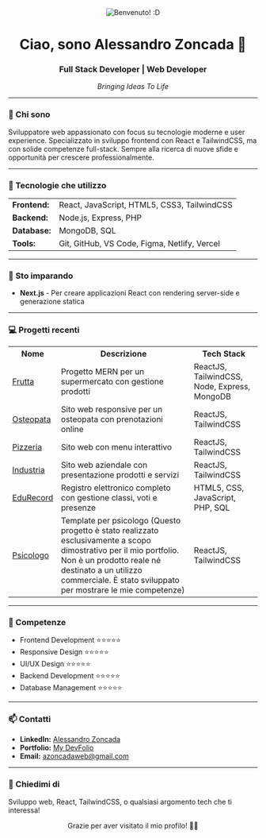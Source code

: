 <!-- Orange Banner using HTML table -->
<div align="center">
  <img src="https://placehold.co/800x100/ff8c00/ffffff?text=Benvenuto! :D" alt="Benvenuto! :D" />
</div>



<!-- Header with greeting and animated text -->
<div align="center">
  <h1>Ciao, sono Alessandro Zoncada 👋</h1>
  <h3>Full Stack Developer | Web Developer </h3>
  <p><em>Bringing Ideas To Life</em></p>
</div>

<hr>

<!-- About Me Section -->
<div>
  <h3>🚀 Chi sono</h3>
  <p>
    Sviluppatore web appassionato con focus su tecnologie moderne e user experience.
    Specializzato in sviluppo frontend con React e TailwindCSS, ma con solide competenze full-stack.
    Sempre alla ricerca di nuove sfide e opportunità per crescere professionalmente.
  </p>
</div>

<hr>

<!-- Current Tech Stack -->
<div>
  <h3>🔭 Tecnologie che utilizzo</h3>
  <table>
    <tr>
      <td><strong>Frontend:</strong></td>
      <td>React, JavaScript, HTML5, CSS3, TailwindCSS</td>
    </tr>
    <tr>
      <td><strong>Backend:</strong></td>
      <td>Node.js, Express, PHP</td>
    </tr>
    <tr>
      <td><strong>Database:</strong></td>
      <td>MongoDB, SQL</td>
    </tr>
    <tr>
      <td><strong>Tools:</strong></td>
      <td>Git, GitHub, VS Code, Figma, Netlify, Vercel</td>
    </tr>
  </table>
</div>

<hr>

<!-- Currently Learning -->
<div>
  <h3>🌱 Sto imparando</h3>
  <ul>
    <li><strong>Next.js</strong> - Per creare applicazioni React con rendering server-side e generazione statica</li>
  </ul>
</div>

<hr>

<!-- Projects Section -->
<div>
  <h3>💻 Progetti recenti</h3>
  <table>
    <tr>
      <th>Nome</th>
      <th>Descrizione</th>
      <th>Tech Stack</th>
    </tr>
    <tr>
      <td><a href="https://azwebdevfolio.netlify.app/">Frutta</a></td>
      <td>Progetto MERN per un supermercato con gestione prodotti</td>
      <td>ReactJS, TailwindCSS, Node, Express, MongoDB</td>
    </tr>
    <tr>
      <td><a href="https://azwebdevfolio.netlify.app/luca-savioli">Osteopata</a></td>
      <td>Sito web responsive per un osteopata con prenotazioni online</td>
      <td>ReactJS, TailwindCSS</td>
    </tr>
    <tr>
      <td><a href="https://azwebdevfolio.netlify.app/cepizzaperte">Pizzeria</a></td>
      <td>Sito web con menu interattivo</td>
      <td>ReactJS, TailwindCSS</td>
    </tr>
    <tr>
      <td><a href="https://azwebdevfolio.netlify.app/fasaf">Industria</a></td>
      <td>Sito web aziendale con presentazione prodotti e servizi</td>
      <td>ReactJS, TailwindCSS</td>
    </tr>
    <tr>
      <td><a href="https://azwebdevfolio.netlify.app/edurecord">EduRecord</a></td>
      <td>Registro elettronico completo con gestione classi, voti e presenze</td>
      <td>HTML5, CSS, JavaScript, PHP, SQL</td>
    </tr>
    <tr>
      <td><a href="https://azwebdevfolio.netlify.app/Psychologist">Psicologo</a></td>
      <td>Template per psicologo (Questo progetto è stato realizzato esclusivamente a scopo dimostrativo per il mio portfolio. Non è un prodotto reale né destinato a un utilizzo commerciale. È stato sviluppato per mostrare le mie competenze)</td>
      <td>ReactJS, TailwindCSS</td>
    </tr>
  </table>
</div>

<hr>

<!-- Skills Progress -->
<div>
  <h3>🔧 Competenze</h3>
  <ul>
    <li>Frontend Development ⭐⭐⭐⭐⭐</li>
    <li>Responsive Design ⭐⭐⭐⭐⭐</li>
    <li>UI/UX Design ⭐⭐⭐⭐⭐</li>
    <li>Backend Development ⭐⭐⭐⭐⭐</li>
    <li>Database Management ⭐⭐⭐⭐⭐</li>
  </ul>
</div>

<hr>

<!-- Contact Information -->
<div>
  <h3>📫 Contatti</h3>
  <ul>
    <li><strong>LinkedIn:</strong> <a href="https://www.linkedin.com/in/alessandro-zoncada-b80795284/">Alessandro Zoncada</a></li>
    <li><strong>Portfolio:</strong> <a href="https://azwebdevfolio.netlify.app/">My DevFolio</a></li>
    <li><strong>Email:</strong> <a href="mailto:azoncadaweb@gmail.com">azoncadaweb@gmail.com</a></li>
  </ul>
</div>

<hr>

<!-- Ask Me About Section -->
<div>
  <h3>💬 Chiedimi di</h3>
  <p>
    Sviluppo web, React, TailwindCSS, o qualsiasi argomento tech che ti interessa!
  </p>
</div>

<div align="center">
  <p>Grazie per aver visitato il mio profilo! 👨‍💻</p>
</div>
